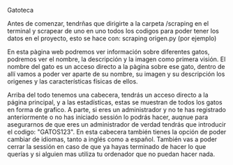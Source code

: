 Gatoteca

Antes de comenzar, tendrñas que dirigirte a la carpeta /scraping en el terminal y scrapear de uno en uno todos los codigos para poder tener los datos en el proyecto, esto se hace con: scraping origen.py (por ejemplo)

En esta pàgina web podremos ver información sobre diferentes gatos, podremos ver el nombre, la descripción y la imagen como primera visión. El nombre del gato es un acceso directo a la pàgina sobre ese gato, dentro de allí vamos a poder ver aparte de su nombre, su imagen y su descripción los origenes y las características físicas de ellos.

Arriba del todo tenemos una cabecera, tendrás un acceso directo a la página principal, y a las estadísticas, estas se muestran de todos los gatos en forma de grafico. A parte, si eres un administrador y no te has registrado  anteriormente o no has iniciado sessión lo podrás hacer, auqnue para asegurarnos de que eres un administrador de verdad tendrás que introducir el codigo: "GATOS123". En esta cabecera también tienes la opción de poder cambiar de idiomas, tanto a inglés como a español. También vas a poder cerrar la sessión en caso de que ya hayas terminado de hacer lo que querías y si alguien mas utiliza tu ordenador que no puedan hacer nada.
